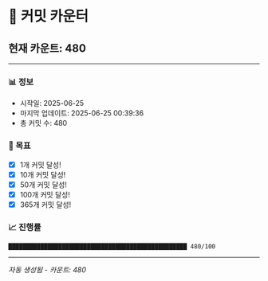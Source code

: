 # 🔢 커밋 카운터

## 현재 카운트: 480

---

### 📊 정보
- 시작일: 2025-06-25
- 마지막 업데이트: 2025-06-25 00:39:36
- 총 커밋 수: 480

### 🎯 목표
- [x] 1개 커밋 달성!
- [x] 10개 커밋 달성!
- [x] 50개 커밋 달성!
- [x] 100개 커밋 달성!
- [x] 365개 커밋 달성!

### 📈 진행률
```
██████████████████████████████████████████████████ 480/100
```

---
*자동 생성됨 - 카운트: 480*
